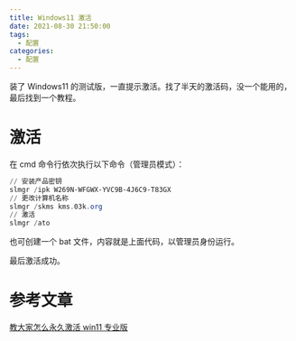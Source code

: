 ```yaml
---
title: Windows11 激活
date: 2021-08-30 21:50:00
tags:
  - 配置
categories:
  - 配置
---
```


装了 Windows11 的测试版，一直提示激活。找了半天的激活码，没一个能用的，最后找到一个教程。

<!--more-->

# 激活

在 cmd 命令行依次执行以下命令（管理员模式）：

```powershell
// 安装产品密钥
slmgr /ipk W269N-WFGWX-YVC9B-4J6C9-T83GX
// 更改计算机名称
slmgr /skms kms.03k.org
// 激活
slmgr /ato
```

也可创建一个 bat 文件，内容就是上面代码，以管理员身份运行。

最后激活成功。

# 参考文章

[教大家怎么永久激活 win11 专业版](https://koudaipe.com/win11/23454.html)

